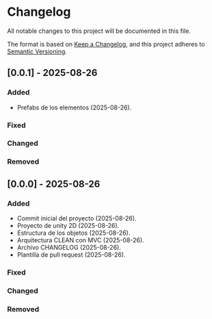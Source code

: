 # Changelog

All notable changes to this project will be documented in this file.

The format is based on [Keep a Changelog](https://keepachangelog.com/en/1.1.0/),
and this project adheres to [Semantic Versioning](https://semver.org/spec/v2.0.0.html).

## [0.0.1] - 2025-08-26

### Added

-   Prefabs de los elementos (2025-08-26).

### Fixed

### Changed

### Removed

## [0.0.0] - 2025-08-26

### Added

-   Commit inicial del proyecto (2025-08-26).
-   Proyecto de unity 2D (2025-08-26).
-   Estructura de los objetos (2025-08-26).
-   Arquitectura CLEAN con MVC (2025-08-26).
-   Archivo CHANGELOG (2025-08-26).
-   Plantilla de pull request (2025-08-26).

### Fixed

### Changed

### Removed
